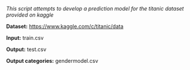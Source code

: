 _This script attempts to develop a prediction model for the titanic dataset provided on kaggle_

**Dataset:** https://www.kaggle.com/c/titanic/data

**Input:** train.csv

**Output:** test.csv

**Output categories:** gendermodel.csv